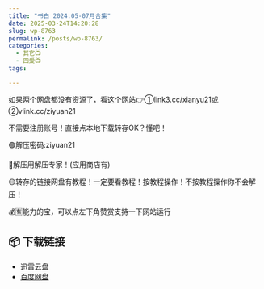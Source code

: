 ```yaml
---
title: "书白 2024.05-07月合集"
date: 2025-03-24T14:20:28
slug: wp-8763
permalink: /posts/wp-8763/
categories:
  - 其它📺
  - 四爱📺
tags:

---
```


如果两个网盘都没有资源了，看这个网站👉①link3.cc/xianyu21或②vlink.cc/ziyuan21

不需要注册账号！直接点本地下载转存OK？懂吧！

🟢解压密码:ziyuan21

🔵解压用解压专家！(应用商店有)

🟡转存的链接网盘有教程！一定要看教程！按教程操作！不按教程操作你不会解压！

💰🈶能力的宝，可以点左下角赞赏支持一下网站运行

## 📦 下载链接
- [迅雷云盘](https://blziyuan21.com/pay-download/8763?key=754e19f125&down_id=0)
- [百度网盘](https://blziyuan21.com/pay-download/8763?key=754e19f125&down_id=1)

